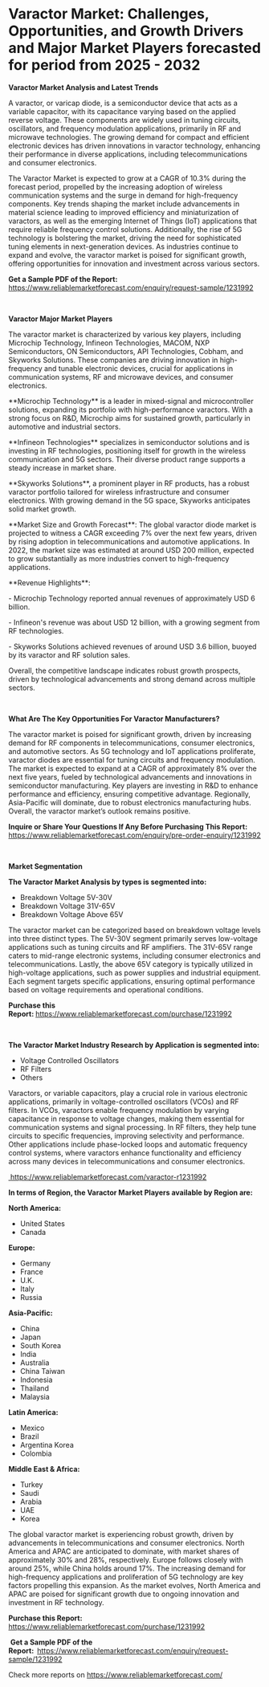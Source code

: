 <p><h1>Varactor Market: Challenges, Opportunities, and Growth Drivers and Major Market Players forecasted for period from 2025 - 2032</h1></p><p><strong>Varactor Market Analysis and Latest Trends</strong></p>
<p><p>A varactor, or varicap diode, is a semiconductor device that acts as a variable capacitor, with its capacitance varying based on the applied reverse voltage. These components are widely used in tuning circuits, oscillators, and frequency modulation applications, primarily in RF and microwave technologies. The growing demand for compact and efficient electronic devices has driven innovations in varactor technology, enhancing their performance in diverse applications, including telecommunications and consumer electronics.</p><p>The Varactor Market is expected to grow at a CAGR of 10.3% during the forecast period, propelled by the increasing adoption of wireless communication systems and the surge in demand for high-frequency components. Key trends shaping the market include advancements in material science leading to improved efficiency and miniaturization of varactors, as well as the emerging Internet of Things (IoT) applications that require reliable frequency control solutions. Additionally, the rise of 5G technology is bolstering the market, driving the need for sophisticated tuning elements in next-generation devices. As industries continue to expand and evolve, the varactor market is poised for significant growth, offering opportunities for innovation and investment across various sectors.</p></p>
<p><strong>Get a Sample PDF of the Report:&nbsp;</strong> <a href="https://www.reliablemarketforecast.com/enquiry/request-sample/1231992?utm_campaign=3539&utm_medium=2&utm_source=Github&utm_content=ia&utm_term=06042025&utm_id=varactor">https://www.reliablemarketforecast.com/enquiry/request-sample/1231992</a></p>
<p>&nbsp;</p>
<p><strong>Varactor Major Market Players</strong></p>
<p><p>The varactor market is characterized by various key players, including Microchip Technology, Infineon Technologies, MACOM, NXP Semiconductors, ON Semiconductors, API Technologies, Cobham, and Skyworks Solutions. These companies are driving innovation in high-frequency and tunable electronic devices, crucial for applications in communication systems, RF and microwave devices, and consumer electronics.</p><p>**Microchip Technology** is a leader in mixed-signal and microcontroller solutions, expanding its portfolio with high-performance varactors. With a strong focus on R&D, Microchip aims for sustained growth, particularly in automotive and industrial sectors.</p><p>**Infineon Technologies** specializes in semiconductor solutions and is investing in RF technologies, positioning itself for growth in the wireless communication and 5G sectors. Their diverse product range supports a steady increase in market share.</p><p>**Skyworks Solutions**, a prominent player in RF products, has a robust varactor portfolio tailored for wireless infrastructure and consumer electronics. With growing demand in the 5G space, Skyworks anticipates solid market growth.</p><p>**Market Size and Growth Forecast**: The global varactor diode market is projected to witness a CAGR exceeding 7% over the next few years, driven by rising adoption in telecommunications and automotive applications. In 2022, the market size was estimated at around USD 200 million, expected to grow substantially as more industries convert to high-frequency applications.</p><p>**Revenue Highlights**: </p><p>- Microchip Technology reported annual revenues of approximately USD 6 billion.</p><p>- Infineon's revenue was about USD 12 billion, with a growing segment from RF technologies.</p><p>- Skyworks Solutions achieved revenues of around USD 3.6 billion, buoyed by its varactor and RF solution sales.</p><p>Overall, the competitive landscape indicates robust growth prospects, driven by technological advancements and strong demand across multiple sectors.</p></p>
<p>&nbsp;</p>
<p><strong>What Are The Key Opportunities For Varactor Manufacturers?</strong></p>
<p><p>The varactor market is poised for significant growth, driven by increasing demand for RF components in telecommunications, consumer electronics, and automotive sectors. As 5G technology and IoT applications proliferate, varactor diodes are essential for tuning circuits and frequency modulation. The market is expected to expand at a CAGR of approximately 8% over the next five years, fueled by technological advancements and innovations in semiconductor manufacturing. Key players are investing in R&D to enhance performance and efficiency, ensuring competitive advantage. Regionally, Asia-Pacific will dominate, due to robust electronics manufacturing hubs. Overall, the varactor market’s outlook remains positive.</p></p>
<p><strong>Inquire or Share Your Questions If Any Before Purchasing This Report:</strong> <a href="https://www.reliablemarketforecast.com/enquiry/pre-order-enquiry/1231992?utm_campaign=3539&utm_medium=2&utm_source=Github&utm_content=ia&utm_term=06042025&utm_id=varactor">https://www.reliablemarketforecast.com/enquiry/pre-order-enquiry/1231992</a></p>
<p>&nbsp;</p>
<p><strong>Market Segmentation</strong></p>
<p><strong>The Varactor Market Analysis by types is segmented into:</strong></p>
<p><ul><li>Breakdown Voltage 5V-30V</li><li>Breakdown Voltage 31V-65V</li><li>Breakdown Voltage Above 65V</li></ul></p>
<p><p>The varactor market can be categorized based on breakdown voltage levels into three distinct types. The 5V-30V segment primarily serves low-voltage applications such as tuning circuits and RF amplifiers. The 31V-65V range caters to mid-range electronic systems, including consumer electronics and telecommunications. Lastly, the above 65V category is typically utilized in high-voltage applications, such as power supplies and industrial equipment. Each segment targets specific applications, ensuring optimal performance based on voltage requirements and operational conditions.</p></p>
<p><strong>Purchase this Report:&nbsp;</strong><a href="https://www.reliablemarketforecast.com/purchase/1231992?utm_campaign=3539&utm_medium=2&utm_source=Github&utm_content=ia&utm_term=06042025&utm_id=varactor">https://www.reliablemarketforecast.com/purchase/1231992</a></p>
<p>&nbsp;</p>
<p><strong>The Varactor Market Industry Research by Application is segmented into:</strong></p>
<p><ul><li>Voltage Controlled Oscillators</li><li>RF Filters</li><li>Others</li></ul></p>
<p><p>Varactors, or variable capacitors, play a crucial role in various electronic applications, primarily in voltage-controlled oscillators (VCOs) and RF filters. In VCOs, varactors enable frequency modulation by varying capacitance in response to voltage changes, making them essential for communication systems and signal processing. In RF filters, they help tune circuits to specific frequencies, improving selectivity and performance. Other applications include phase-locked loops and automatic frequency control systems, where varactors enhance functionality and efficiency across many devices in telecommunications and consumer electronics.</p></p>
<p><a href="https://www.reliablemarketforecast.com/varactor-r1231992?utm_campaign=3539&utm_medium=2&utm_source=Github&utm_content=ia&utm_term=06042025&utm_id=varactor">&nbsp;https://www.reliablemarketforecast.com/varactor-r1231992</a></p>
<p><strong>In terms of Region, the Varactor Market Players available by Region are:</strong></p>
<p>
    <p> <strong> North America: </strong>
        <ul>
            <li>United States</li>
            <li>Canada</li>
        </ul>
        </p> 
    <p> <strong> Europe: </strong>
        <ul>
            <li>Germany</li>
            <li>France</li>
            <li>U.K.</li>
            <li>Italy</li>
            <li>Russia</li>
        </ul>
        </p> 
    <p> <strong> Asia-Pacific: </strong>
        <ul>
            <li>China</li>
            <li>Japan</li>
            <li>South Korea</li>
            <li>India</li>
            <li>Australia</li>
            <li>China Taiwan</li>
            <li>Indonesia</li>
            <li>Thailand</li>
            <li>Malaysia</li>
        </ul>
        </p> 
    <p> <strong> Latin America: </strong>
        <ul>
            <li>Mexico</li>
            <li>Brazil</li>
            <li>Argentina Korea</li>
            <li>Colombia</li>
        </ul>
        </p> 
    <p> <strong> Middle East & Africa: </strong>
        <ul>
            <li>Turkey</li>
            <li>Saudi</li>
            <li>Arabia</li>
            <li>UAE</li>
            <li>Korea</li>
        </ul>
    </p>
    </p>
<p><p>The global varactor market is experiencing robust growth, driven by advancements in telecommunications and consumer electronics. North America and APAC are anticipated to dominate, with market shares of approximately 30% and 28%, respectively. Europe follows closely with around 25%, while China holds around 17%. The increasing demand for high-frequency applications and proliferation of 5G technology are key factors propelling this expansion. As the market evolves, North America and APAC are poised for significant growth due to ongoing innovation and investment in RF technology.</p></p>
<p><strong>Purchase this Report: </strong><a href="https://www.reliablemarketforecast.com/purchase/1231992?utm_campaign=3539&utm_medium=2&utm_source=Github&utm_content=ia&utm_term=06042025&utm_id=varactor">https://www.reliablemarketforecast.com/purchase/1231992</a></p>
<p>&nbsp;<strong>Get a Sample PDF of the Report:&nbsp;&nbsp;</strong><a href="https://www.reliablemarketforecast.com/enquiry/request-sample/1231992?utm_campaign=3539&utm_medium=2&utm_source=Github&utm_content=ia&utm_term=06042025&utm_id=varactor">https://www.reliablemarketforecast.com/enquiry/request-sample/1231992</a></p>
<p><strong></strong></p>
<p>Check more reports on <a href="https://www.reliablemarketforecast.com/?utm_campaign=3539&utm_medium=2&utm_source=Github&utm_content=ia&utm_term=06042025&utm_id=varactor">https://www.reliablemarketforecast.com/</a></p>